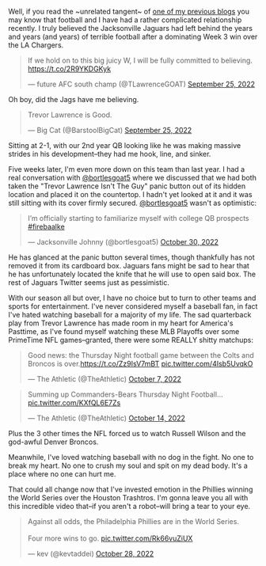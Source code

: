 ---
---
Well, if you read the ~unrelated tangent~ of [one of my previous blogs](./2022-10-27-why-tom-brady-playing-like-trash.md) you may know that football and I have had a rather complicated relationship recently. I truly believed the Jacksonville Jaguars had left behind the years and years (and years) of terrible football after a dominating Week 3 win over the LA Chargers.

<blockquote class="twitter-tweet"><p lang="en" dir="ltr">If we hold on to this big juicy W, I will be fully committed to believing. <a href="https://t.co/2R9YKDGKyk">https://t.co/2R9YKDGKyk</a></p>&mdash; future AFC south champ (@TLawrenceGOAT) <a href="https://twitter.com/TLawrenceGOAT/status/1574153884494450689?ref_src=twsrc%5Etfw">September 25, 2022</a></blockquote> <script async src="https://platform.twitter.com/widgets.js" charset="utf-8"></script>

Oh boy, did the Jags have me believing.

<blockquote class="twitter-tweet"><p lang="en" dir="ltr">Trevor Lawrence is Good.</p>&mdash; Big Cat (@BarstoolBigCat) <a href="https://twitter.com/BarstoolBigCat/status/1574168030359457792?ref_src=twsrc%5Etfw">September 25, 2022</a></blockquote> <script async src="https://platform.twitter.com/widgets.js" charset="utf-8"></script>

Sitting at 2-1, with our 2nd year QB looking like he was making massive strides in his development–they had me hook, line, and sinker.

Five weeks later, I'm even more down on this team than last year. I had a real conversation with [@bortlesgoat5](https://twitter.com/bortlesgoat5) where we discussed that we had both taken the "Trevor Lawrence Isn't The Guy" panic button out of its hidden location and placed it on the countertop. I hadn't yet looked at it and it was still sitting with its cover firmly secured. [@bortlesgoat5](https://twitter.com/bortlesgoat5) wasn't as optimistic:

<blockquote class="twitter-tweet"><p lang="en" dir="ltr">I’m officially starting to familiarize myself with college QB prospects <a href="https://twitter.com/hashtag/firebaalke?src=hash&amp;ref_src=twsrc%5Etfw">#firebaalke</a></p>&mdash; Jacksonville Johnny (@bortlesgoat5) <a href="https://twitter.com/bortlesgoat5/status/1586785393118175233?ref_src=twsrc%5Etfw">October 30, 2022</a></blockquote> <script async src="https://platform.twitter.com/widgets.js" charset="utf-8"></script>

He has glanced at the panic button several times, though thankfully has not removed it from its cardboard box. Jaguars fans might be sad to hear that he has unfortunately located the knife that he will use to open said box. The rest of Jaguars Twitter seems just as pessimistic.

With our season all but over, I have no choice but to turn to other teams and sports for entertainment. I've never considered myself a baseball fan, in fact I've hated watching baseball for a majority of my life. The sad quarterback play from Trevor Lawrence has made room in my heart for America's Pasttime, as I've found myself watching these MLB Playoffs over some PrimeTime NFL games–granted, there were some REALLY shitty matchups:

<blockquote class="twitter-tweet"><p lang="en" dir="ltr">Good news: the Thursday Night football game between the Colts and Broncos is over.<a href="https://t.co/Zz9IsV7mBT">https://t.co/Zz9IsV7mBT</a> <a href="https://t.co/4Isb5UvqkO">pic.twitter.com/4Isb5UvqkO</a></p>&mdash; The Athletic (@TheAthletic) <a href="https://twitter.com/TheAthletic/status/1578230580680036352?ref_src=twsrc%5Etfw">October 7, 2022</a></blockquote> <script async src="https://platform.twitter.com/widgets.js" charset="utf-8"></script>

<blockquote class="twitter-tweet"><p lang="en" dir="ltr">Summing up Commanders-Bears Thursday Night Football... <a href="https://t.co/KXfQL6E7Zs">pic.twitter.com/KXfQL6E7Zs</a></p>&mdash; The Athletic (@TheAthletic) <a href="https://twitter.com/TheAthletic/status/1580734968950816768?ref_src=twsrc%5Etfw">October 14, 2022</a></blockquote> <script async src="https://platform.twitter.com/widgets.js" charset="utf-8"></script>

Plus the 3 other times the NFL forced us to watch Russell Wilson and the god-awful Denver Broncos.

Meanwhile, I've loved watching baseball with no dog in the fight. No one to break my heart. No one to crush my soul and spit on my dead body. It's a place where no one can hurt me.

That could all change now that I've invested emotion in the Phillies winning the World Series over the Houston Trashtros. I'm gonna leave you all with this incredible video that–if you aren't a robot–will bring a tear to your eye.

<blockquote class="twitter-tweet"><p lang="en" dir="ltr">Against all odds, the Philadelphia Phillies are in the World Series. <br><br>Four more wins to go. <a href="https://t.co/Rk66vuZiUX">pic.twitter.com/Rk66vuZiUX</a></p>&mdash; kev (@kevtaddei) <a href="https://twitter.com/kevtaddei/status/1586003051206258688?ref_src=twsrc%5Etfw">October 28, 2022</a></blockquote> <script async src="https://platform.twitter.com/widgets.js" charset="utf-8"></script>